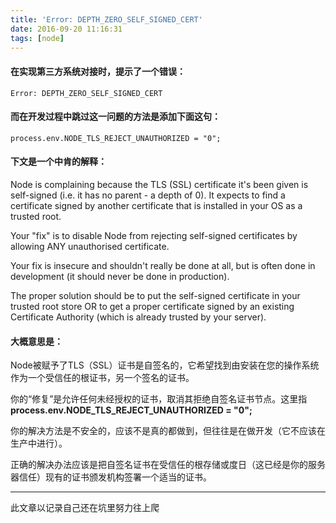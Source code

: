 ```yaml
---
title: 'Error: DEPTH_ZERO_SELF_SIGNED_CERT'
date: 2016-09-20 11:16:31
tags: [node]
---
```




#### 在实现第三方系统对接时，提示了一个错误：

	Error: DEPTH_ZERO_SELF_SIGNED_CERT

#### 而在开发过程中跳过这一问题的方法是添加下面这句：

	process.env.NODE_TLS_REJECT_UNAUTHORIZED = "0";

#### 下文是一个中肯的解释：

Node is complaining because the TLS (SSL) certificate it's been given is self-signed (i.e. it has no parent - a depth of 0). It expects to find a certificate signed by another certificate that is installed in your OS as a trusted root.

Your "fix" is to disable Node from rejecting self-signed certificates by allowing ANY unauthorised certificate.

Your fix is insecure and shouldn't really be done at all, but is often done in development (it should never be done in production).

The proper solution should be to put the self-signed certificate in your trusted root store OR to get a proper certificate signed by an existing Certificate Authority (which is already trusted by your server).

#### 大概意思是：

Node被赋予了TLS（SSL）证书是自签名的，它希望找到由安装在您的操作系统作为一个受信任的根证书，另一个签名的证书。

你的“修复”是允许任何未经授权的证书，取消其拒绝自签名证书节点。这里指 **process.env.NODE_TLS_REJECT_UNAUTHORIZED = "0";**

你的解决方法是不安全的，应该不是真的都做到，但往往是在做开发（它不应该在生产中进行）。

正确的解决办法应该是把自签名证书在受信任的根存储或度日（这已经是你的服务器信任）现有的证书颁发机构签署一个适当的证书。

----
此文章以记录自己还在坑里努力往上爬



